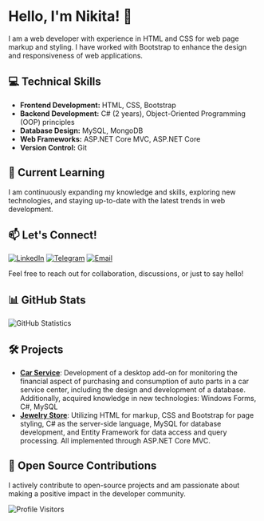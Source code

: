 # Hello, I'm Nikita! 👋

I am a web developer with experience in HTML and CSS for web page markup and styling. I have worked with Bootstrap to enhance the design and responsiveness of web applications. 

## 💻 Technical Skills
- **Frontend Development:** HTML, CSS, Bootstrap
- **Backend Development:** C# (2 years), Object-Oriented Programming (OOP) principles
- **Database Design:** MySQL, MongoDB
- **Web Frameworks:** ASP.NET Core MVC, ASP.NET Core
- **Version Control:** Git

## 🌱 Current Learning
I am continuously expanding my knowledge and skills, exploring new technologies, and staying up-to-date with the latest trends in web development.

## 📫 Let's Connect!
[![LinkedIn](https://img.shields.io/badge/LinkedIn-N1ckk-blue)](https://www.linkedin.com/in/%D0%BD%D0%B8%D0%BA%D0%B8%D1%82%D0%B0-%D0%B7%D0%B5%D0%BB%D0%B5%D0%BD%D0%BE%D0%B2-573bb7261/)
[![Telegram](https://img.shields.io/badge/Telegram-n1cksm-blue)](https://t.me/n1cksm)
[![Email](https://img.shields.io/badge/Email-retenexl%40gmail.com-green)](mailto:retenexl@gmail.com)


Feel free to reach out for collaboration, discussions, or just to say hello!

## 📊 GitHub Stats
![GitHub Statistics](https://github-readme-stats.vercel.app/api?username=N1ckk&show_icons=true&hide_title=true&hide=prs)

## 🛠️ Projects
- [**Car Service**](https://github.com/N1ckk/car_service): Development of a desktop add-on for monitoring the financial aspect of purchasing and consumption of auto parts in a car service center, including the design and development of a database. Additionally, acquired knowledge in new technologies: Windows Forms, C#, MySQL
- [**Jewelry Store**](https://github.com/N1ckk/jewelry_store): Utilizing HTML for markup, CSS and Bootstrap for page styling, C# as the server-side language, MySQL for database development, and Entity Framework for data access and query processing. All implemented through ASP.NET Core MVC.

## 🚀 Open Source Contributions
I actively contribute to open-source projects and am passionate about making a positive impact in the developer community.

![Profile Visitors](https://komarev.com/ghpvc/?username=N1ckk)

